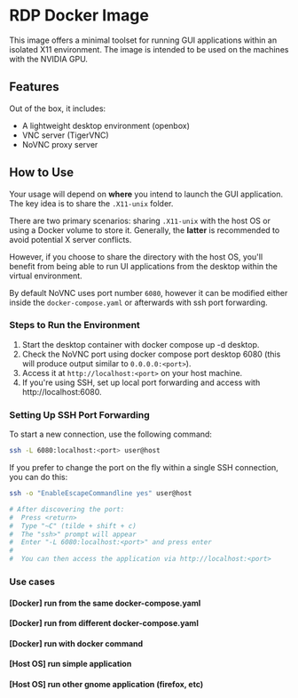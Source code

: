 # RDP Docker Image

This image offers a minimal toolset for running GUI applications within an isolated X11 environment.
The image is intended to be used on the machines with the NVIDIA GPU.

## Features

Out of the box, it includes:

* A lightweight desktop environment (openbox)
* VNC server (TigerVNC)
* NoVNC proxy server

## How to Use

Your usage will depend on **where** you intend to launch the GUI application. The key idea is to share the `.X11-unix` folder.

There are two primary scenarios: sharing `.X11-unix` with the host OS or using a Docker volume to store it. Generally, the **latter** is recommended to avoid potential X server conflicts.

However, if you choose to share the directory with the host OS, you'll benefit from being able to run UI applications from the desktop within the virtual environment.

By default NoVNC uses port number `6080`, however it can be modified either inside the `docker-compose.yaml` or afterwards with ssh port forwarding.

### Steps to Run the Environment

1. Start the desktop container with docker compose up -d desktop.
2. Check the NoVNC port using docker compose port desktop 6080 (this will produce output similar to `0.0.0.0:<port>`).
4. Access it at `http://localhost:<port>` on your host machine.
5. If you're using SSH, set up local port forwarding and access with http://localhost:6080.

### Setting Up SSH Port Forwarding

To start a new connection, use the following command:

```bash
ssh -L 6080:localhost:<port> user@host
```

If you prefer to change the port on the fly within a single SSH connection, you can do this:

```bash
ssh -o "EnableEscapeCommandline yes" user@host

# After discovering the port:
#  Press <return>
#  Type "~C" (tilde + shift + c)
#  The "ssh>" prompt will appear
#  Enter "-L 6080:localhost:<port>" and press enter
#
#  You can then access the application via http://localhost:<port>
```

### Use cases

#### [Docker] run from the same docker-compose.yaml

#### [Docker] run from different docker-compose.yaml

#### [Docker] run with docker command

#### [Host OS] run simple application

#### [Host OS] run other gnome application (firefox, etc)
